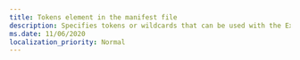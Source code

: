 ```yaml
---
title: Tokens element in the manifest file
description: Specifies tokens or wildcards that can be used with the ExtendedOverrides element of the manifest.
ms.date: 11/06/2020
localization_priority: Normal
---
```


